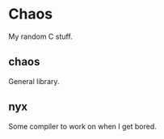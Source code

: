 # Chaos
My random C stuff.

## chaos
General library.

## nyx
Some compiler to work on when I get bored.
